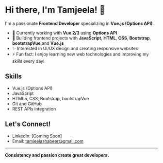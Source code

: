 # Hi there, I'm Tamjeela! 👋

I'm a passionate **Frontend Developer** specializing in **Vue.js (Options API)**.

- 🌱 Currently working with **Vue 2/3** using **Options API**
- 🔭 Building frontend projects with **JavaScript**, **HTML**, **CSS**, **Bootstrap**, **bootstrapVue**,and **Vue.js**
- ✨ Interested in UI/UX design and creating responsive websites
- ⚡ Fun fact: I enjoy learning new web technologies and improving my skills every day!

## Skills
- Vue.js (Options API)
- JavaScript 
- HTML5, CSS, Bootstrap, bootstrapVue 
- Git and GitHub
- REST APIs integration

## Let's Connect!
- LinkedIn: [Coming Soon]
- Email: tamjeelashabeer@gmail.com

---

**Consistency and passion create great developers.**
